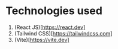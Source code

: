 # Technologies used
1. (React JS)[https://react.dev]
2. (Tailwind CSS)[https://tailwindcss.com]
3. (Vite)[https://vite.dev]
